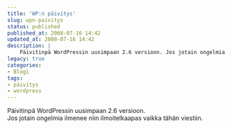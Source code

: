 ```yaml
---
title: 'WP:n päivitys'
slug: wpn-paivitys
status: published
published_at: 2008-07-16 14:42
updated_at: 2008-07-16 14:42
description: |
    Päivitinpä WordPressin uusimpaan 2.6 versioon. Jos jotain ongelmia ilmenee niin ilmoitelkaapas vaikka tähän viestiin.
legacy: true
categories:
- Blogi
tags:
- päivitys
- wordpress
---
```


<p>Päivitinpä WordPressin uusimpaan 2.6 versioon.<br />
 Jos jotain ongelmia ilmenee niin ilmoitelkaapas vaikka tähän viestiin.</p>